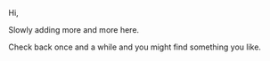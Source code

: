 Hi,

Slowly adding more and more here.

Check back once and a while and you might find something you like.


<!-- <p align="left"> <img src="https://komarev.com/ghpvc/?username=christiananagnostou&color=272822" alt="christiananagnostou" /> </p>x -->


<!-- ### Most Used Languages
![Top Languages](https://github-readme-stats.vercel.app/api/top-langs/?layout=compact&theme=nord&username=christiananagnostou&langs_count=10)
 -->
 
<!-- ### Trophies
<p align="center">
  <a href="https://github.com/ryo-ma/github-profile-trophy" align="center">
    <img align="center" src="https://github-profile-trophy.vercel.app/?theme=monokai&margin-w=8&column=7&username=christiananagnostou" alt="Trophies" />
  </a>
</p> -->
